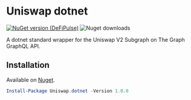 # Uniswap dotnet
[![NuGet version (DeFiPulse)](https://img.shields.io/nuget/v/Uniswap.dotnet.svg)](https://www.nuget.org/packages/Uniswap.dotnet/) ![Nuget downloads](https://img.shields.io/nuget/dt/Uniswap.dotnet.svg)

A dotnet standard wrapper for the Uniswap V2 Subgraph on The Graph GraphQL API.

## Installation
Available on [Nuget](https://www.nuget.org/packages/Uniswap.dotnet).

``` PowerShell
Install-Package Uniswap.dotnet -Version 1.0.0
```

